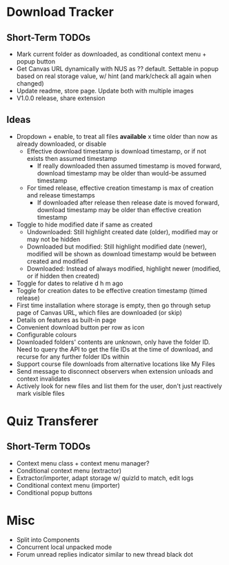# Download Tracker

## Short-Term TODOs

- Mark current folder as downloaded, as conditional context menu + popup button
- Get Canvas URL dynamically with NUS as ?? default. Settable in popup based on real storage value, w/ hint (and mark/check all again when changed)
- Update readme, store page. Update both with multiple images
- V1.0.0 release, share extension

## Ideas

- Dropdown + enable, to treat all files **available** x time older than now as already downloaded, or disable
	- Effective download timestamp is download timestamp, or if not exists then assumed timestamp
		- If really downloaded then assumed timestamp is moved forward, download timestamp may be older than would-be assumed timestamp
	- For timed release, effective creation timestamp is max of creation and release timestamps
		- If downloaded after release then release date is moved forward, download timestamp may be older than effective creation timestamp
- Toggle to hide modified date if same as created
	- Undownloaded: Still highlight created date (older), modified may or may not be hidden
	- Downloaded but modified: Still highlight modified date (newer), modified will be shown as download timestamp would be between created and modified
	- Downloaded: Instead of always modified, highlight newer (modified, or if hidden then created)
- Toggle for dates to relative d h m ago
- Toggle for creation dates to be effective creation timestamp (timed release)
- First time installation where storage is empty, then go through setup page of Canvas URL, which files are downloaded (or skip)
- Details on features as built-in page
- Convenient download button per row as icon
- Configurable colours
- Downloaded folders' contents are unknown, only have the folder ID. Need to query the API to get the file IDs at the time of download, and recurse for any further folder IDs within
- Support course file downloads from alternative locations like My Files
- Send message to disconnect observers when extension unloads and context invalidates
- Actively look for new files and list them for the user, don't just reactively mark visible files

# Quiz Transferer

## Short-Term TODOs

- Context menu class + context menu manager?
- Conditional context menu (extractor)
- Extractor/importer, adapt storage w/ quizId to match, edit logs
- Conditional context menu (importer)
- Conditional popup buttons

# Misc

- Split into Components
- Concurrent local unpacked mode
- Forum unread replies indicator similar to new thread black dot

